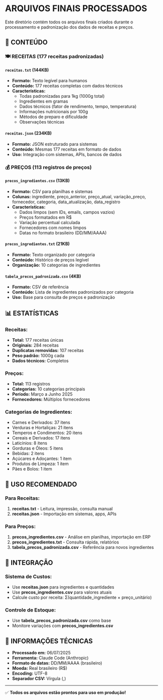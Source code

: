 # ARQUIVOS FINAIS PROCESSADOS

Este diretório contém todos os arquivos finais criados durante o processamento e padronização dos dados de receitas e preços.

## 📁 CONTEÚDO

### 🍽️ RECEITAS (177 receitas padronizadas)

#### `receitas.txt` (144KB)
- **Formato:** Texto legível para humanos
- **Conteúdo:** 177 receitas completas com dados técnicos
- **Características:**
  - Todas padronizadas para 1kg (1000g total)
  - Ingredientes em gramas
  - Dados técnicos (fator de rendimento, tempo, temperatura)
  - Informações nutricionais por 100g
  - Métodos de preparo e dificuldade
  - Observações técnicas

#### `receitas.json` (234KB)
- **Formato:** JSON estruturado para sistemas
- **Conteúdo:** Mesmas 177 receitas em formato de dados
- **Uso:** Integração com sistemas, APIs, bancos de dados

### 💰 PREÇOS (113 registros de preços)

#### `precos_ingredientes.csv` (13KB)
- **Formato:** CSV para planilhas e sistemas
- **Colunas:** ingrediente, preço_anterior, preço_atual, variação_preço, fornecedor, categoria, data_atualização, data_registro
- **Características:**
  - Dados limpos (sem IDs, emails, campos vazios)
  - Preços formatados em R$
  - Variação percentual calculada
  - Fornecedores com nomes limpos
  - Datas no formato brasileiro (DD/MM/AAAA)

#### `precos_ingredientes.txt` (21KB)
- **Formato:** Texto organizado por categoria
- **Conteúdo:** Histórico de preços legível
- **Organização:** 10 categorias de ingredientes

#### `tabela_precos_padronizada.csv` (4KB)
- **Formato:** CSV de referência
- **Conteúdo:** Lista de ingredientes padronizados por categoria
- **Uso:** Base para consulta de preços e padronização

## 📊 ESTATÍSTICAS

### Receitas:
- **Total:** 177 receitas únicas
- **Originais:** 284 receitas
- **Duplicatas removidas:** 107 receitas
- **Peso padrão:** 1000g cada
- **Dados técnicos:** Completos

### Preços:
- **Total:** 113 registros
- **Categorias:** 10 categorias principais
- **Período:** Março a Junho 2025
- **Fornecedores:** Múltiplos fornecedores

### Categorias de Ingredientes:
- Carnes e Derivados: 37 itens
- Verduras e Hortaliças: 21 itens
- Temperos e Condimentos: 20 itens
- Cereais e Derivados: 17 itens
- Laticínios: 8 itens
- Gorduras e Óleos: 5 itens
- Bebidas: 2 itens
- Açúcares e Adoçantes: 1 item
- Produtos de Limpeza: 1 item
- Pães e Bolos: 1 item

## 🎯 USO RECOMENDADO

### Para Receitas:
1. **receitas.txt** - Leitura, impressão, consulta manual
2. **receitas.json** - Importação em sistemas, apps, APIs

### Para Preços:
1. **precos_ingredientes.csv** - Análise em planilhas, importação em ERP
2. **precos_ingredientes.txt** - Consulta rápida, relatórios
3. **tabela_precos_padronizada.csv** - Referência para novos ingredientes

## 🔄 INTEGRAÇÃO

### Sistema de Custos:
- Use **receitas.json** para ingredientes e quantidades
- Use **precos_ingredientes.csv** para valores atuais
- Calcule custo por receita: Σ(quantidade_ingrediente × preço_unitário)

### Controle de Estoque:
- Use **tabela_precos_padronizada.csv** como base
- Monitore variações com **precos_ingredientes.csv**

## 📅 INFORMAÇÕES TÉCNICAS

- **Processado em:** 06/07/2025
- **Ferramenta:** Claude Code (Anthropic)
- **Formato de datas:** DD/MM/AAAA (brasileiro)
- **Moeda:** Real brasileiro (R$)
- **Encoding:** UTF-8
- **Separador CSV:** Vírgula (,)

---

✅ **Todos os arquivos estão prontos para uso em produção!**